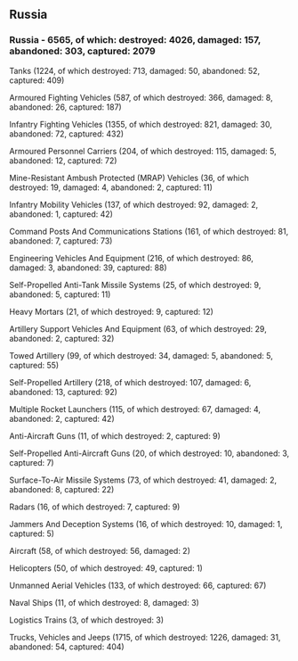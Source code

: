 
 
 ## Russia
 
 ### Russia - 6565, of which: destroyed: 4026, damaged: 157, abandoned: 303, captured: 2079

 

 

 Tanks (1224, of which destroyed: 713, damaged: 50, abandoned: 52, captured: 409)

 Armoured Fighting Vehicles (587, of which destroyed: 366, damaged: 8, abandoned: 26, captured: 187)

 Infantry Fighting Vehicles (1355, of which destroyed: 821, damaged: 30, abandoned: 72, captured: 432)

 Armoured Personnel Carriers (204, of which destroyed: 115, damaged: 5, abandoned: 12, captured: 72)

 Mine-Resistant Ambush Protected (MRAP) Vehicles (36, of which destroyed: 19, damaged: 4, abandoned: 2, captured: 11)

 Infantry Mobility Vehicles (137, of which destroyed: 92, damaged: 2, abandoned: 1, captured: 42)

 Command Posts And Communications Stations (161, of which destroyed: 81, abandoned: 7, captured: 73)

 Engineering Vehicles And Equipment (216, of which destroyed: 86, damaged: 3, abandoned: 39, captured: 88)

 Self-Propelled Anti-Tank Missile Systems (25, of which destroyed: 9, abandoned: 5, captured: 11)

 Heavy Mortars (21, of which destroyed: 9, captured: 12)

 Artillery Support Vehicles And Equipment (63, of which destroyed: 29, abandoned: 2, captured: 32)

 Towed Artillery (99, of which destroyed: 34, damaged: 5, abandoned: 5, captured: 55)

 Self-Propelled Artillery (218, of which destroyed: 107, damaged: 6, abandoned: 13, captured: 92)

 Multiple Rocket Launchers (115, of which destroyed: 67, damaged: 4, abandoned: 2, captured: 42)

 Anti-Aircraft Guns (11, of which destroyed: 2, captured: 9)

 Self-Propelled Anti-Aircraft Guns (20, of which destroyed: 10, abandoned: 3, captured: 7)

 Surface-To-Air Missile Systems (73, of which destroyed: 41, damaged: 2, abandoned: 8, captured: 22)

 Radars (16, of which destroyed: 7, captured: 9)

 Jammers And Deception Systems (16, of which destroyed: 10, damaged: 1, captured: 5)

 Aircraft (58, of which destroyed: 56, damaged: 2)

 Helicopters (50, of which destroyed: 49, captured: 1)

 Unmanned Aerial Vehicles (133, of which destroyed: 66, captured: 67)

 Naval Ships (11, of which destroyed: 8, damaged: 3)

 Logistics Trains (3, of which destroyed: 3)

 Trucks, Vehicles and Jeeps (1715, of which destroyed: 1226, damaged: 31, abandoned: 54, captured: 404)

